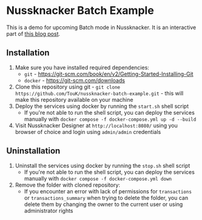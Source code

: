 # Nussknacker Batch Example

This is a demo for upcoming Batch mode in Nussknacker. It is an interactive part of [this blog post](https://nussknacker.io/blog/batch-processing-on-apache-flink/).

## Installation 
1. Make sure you have installed required dependencies:
   - `git` - https://git-scm.com/book/en/v2/Getting-Started-Installing-Git
   - `docker` - https://git-scm.com/downloads
2. Clone this repository using git - `git clone https://github.com/TouK/nussknacker-batch-example.git` - this will make this repository available on your machine
3. Deploy the services using docker by running the `start.sh` shell script
   - If you're not able to run the shell script, you can deploy the services manually with `docker compose -f docker-compose.yml up -d --build`
4. Visit Nussknacker Designer at `http://localhost:8080/` using you browser of choice and login using `admin/admin` credentials

## Uninstallation
1. Uninstall the services using docker by running the `stop.sh` shell script
   - If you're not able to run the shell script, you can deploy the services manually with `docker compose -f docker-compose.yml down`
2. Remove the folder with cloned repository:
   - If you encounter an error with lack of permissions for `transactions` or `transactions_summary` when trying to delete the folder, you can delete them by changing the owner to the current user or using administrator rights 
